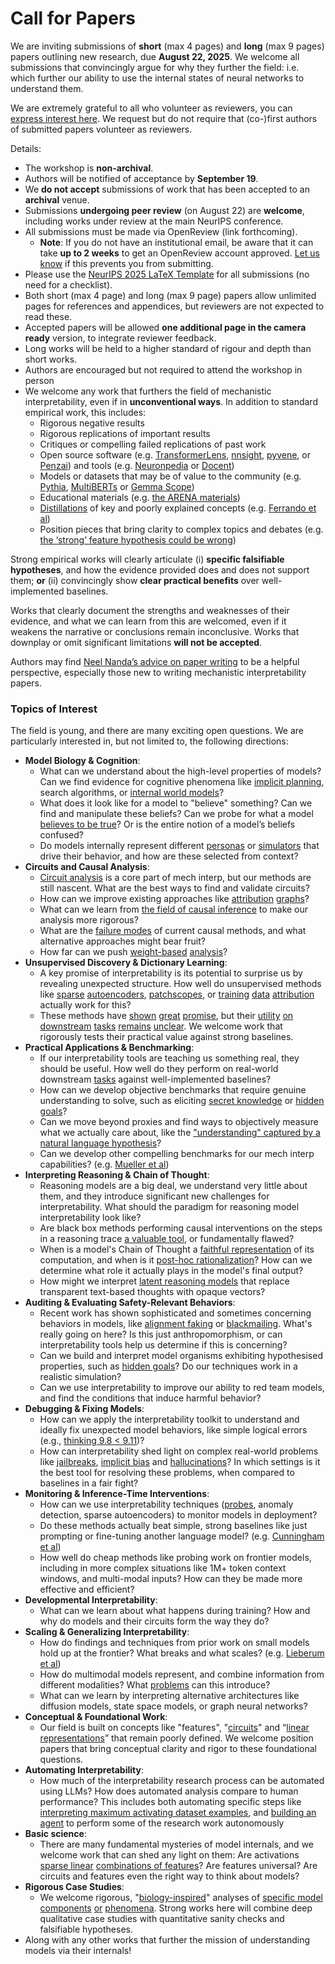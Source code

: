 # Call for Papers
We are inviting submissions of **short** (max 4 pages) and **long** (max 9 pages) papers outlining new research, due **August 22, 2025**. We welcome all submissions that convincingly argue for why they further the field: i.e. which further our ability to use the internal states of neural networks to understand them. 

We are extremely grateful to all who volunteer as reviewers, you can [express interest here](https://www.google.com/url?q=https://docs.google.com/forms/d/e/1FAIpQLSdiw1SJllzoTz_nqzDTzTOGb9DV3W_truQyh-WvYj_QGIi7Mg/viewform?usp%3Ddialog&sa=D&source=editors&ust=1753790825754078&usg=AOvVaw1gsGPhq4mqZbGJtivYj88J). We request but do not require that (co-)first authors of submitted papers volunteer as reviewers. 

Details: 
* The workshop is **non-archival**.
* Authors will be notified of acceptance by **September 19**.
* We **do not accept** submissions of work that has been accepted to an **archival** venue.
* Submissions **undergoing peer review** (on August 22) are **welcome**, including works under review at the main NeurIPS conference.
* All submissions must be made via OpenReview (link forthcoming).
  * **Note**: If you do not have an institutional email, be aware that it can take **up to 2 weeks** to get an OpenReview account approved. [Let us know](mailto:neurips2025@mechinterpworkshop.com) if this prevents you from submitting.
* Please use the [NeurIPS 2025 LaTeX Template](https://www.google.com/url?q=https://media.neurips.cc/Conferences/NeurIPS2025/Styles.zip&sa=D&source=editors&ust=1753790825755393&usg=AOvVaw2spKS0hI6DRX9dEdevXdwX) for all submissions (no need for a checklist).
* Both short (max 4 page) and long (max 9 page) papers allow unlimited pages for references and appendices, but reviewers are not expected to read these.
* Accepted papers will be allowed **one additional page in the camera ready** version, to integrate reviewer feedback.
* Long works will be held to a higher standard of rigour and depth than short works.
* Authors are encouraged but not required to attend the workshop in person
* We welcome any work that furthers the field of mechanistic interpretability, even if in **unconventional ways**. In addition to standard empirical work, this includes:
  * Rigorous negative results
  * Rigorous replications of important results
  * Critiques or compelling failed replications of past work
  * Open source software (e.g. [TransformerLens](https://www.google.com/url?q=https://github.com/neelnanda-io/TransformerLens&sa=D&source=editors&ust=1753790825756682&usg=AOvVaw14aNkkDXxPZouD-SrTdQs_), [nnsight](https://www.google.com/url?q=https://github.com/ndif-team/nnsight&sa=D&source=editors&ust=1753790825756806&usg=AOvVaw3T94LhwthgKpURqTeLjQgc), [pyvene](https://www.google.com/url?q=https://github.com/stanfordnlp/pyvene/tree/main/pyvene/models/mlp&sa=D&source=editors&ust=1753790825756938&usg=AOvVaw0CDN1qxQ44TvxnhBUR8A0U), or [Penzai](https://www.google.com/url?q=https://github.com/google-deepmind/penzai&sa=D&source=editors&ust=1753790825757065&usg=AOvVaw0OFqW8XwnjkDcAyBaPpimm)) and tools (e.g. [Neuronpedia](https://www.google.com/url?q=http://neuronpedia.org&sa=D&source=editors&ust=1753790825757200&usg=AOvVaw2LBPJ2-7qjqGSSrIbezlbv) or [Docent](https://www.google.com/url?q=https://transluce.org/introducing-docent&sa=D&source=editors&ust=1753790825757360&usg=AOvVaw2FaiOtthkss0W55J3HPCja))
  * Models or datasets that may be of value to the community (e.g. [Pythia](https://www.google.com/url?q=https://arxiv.org/abs/2304.01373&sa=D&source=editors&ust=1753790825757611&usg=AOvVaw1oTxnEQIZig4f3vnrByzgQ), [MultiBERTs](https://www.google.com/url?q=https://arxiv.org/abs/2106.16163&sa=D&source=editors&ust=1753790825757713&usg=AOvVaw0sgppP4wLiQqPZjIoCo1ou) or [Gemma Scope](https://www.google.com/url?q=https://arxiv.org/abs/2408.05147&sa=D&source=editors&ust=1753790825757815&usg=AOvVaw2jJKi6171Oa4dsqT-Pf664))
  * Educational materials (e.g. [the ARENA materials](https://www.google.com/url?q=https://arena3-chapter1-transformer-interp.streamlit.app/&sa=D&source=editors&ust=1753790825758050&usg=AOvVaw342PMj3uIcaShpw4yfjVoh))
  * [Distillations](https://www.google.com/url?q=https://distill.pub/2017/research-debt/&sa=D&source=editors&ust=1753790825758199&usg=AOvVaw2U1ZnI1Aovn8wK15rOtjhb) of key and poorly explained concepts (e.g. [Ferrando et al](https://www.google.com/url?q=https://arxiv.org/abs/2405.00208&sa=D&source=editors&ust=1753790825758394&usg=AOvVaw0heqNvf7VZFspe9X4jSI8_))
  * Position pieces that bring clarity to complex topics and debates (e.g. [the ‘strong’ feature hypothesis could be wrong](https://www.google.com/url?q=https://www.alignmentforum.org/posts/tojtPCCRpKLSHBdpn/the-strong-feature-hypothesis-could-be-wrong&sa=D&source=editors&ust=1753790825758657&usg=AOvVaw0TY7JcmM5hHkEOag4xVeRJ))

Strong empirical works will clearly articulate (i) **specific falsifiable hypotheses**, and how the evidence provided does and does not support them; **or** (ii) convincingly show **clear practical benefits** over well-implemented baselines. 

Works that clearly document the strengths and weaknesses of their evidence, and what we can learn from this are welcomed, even if it weakens the narrative or conclusions remain inconclusive. Works that downplay or omit significant limitations **will not be accepted**. 

Authors may find [Neel Nanda’s advice on paper writing](https://www.google.com/url?q=https://www.alignmentforum.org/posts/eJGptPbbFPZGLpjsp/highly-opinionated-advice-on-how-to-write-ml-papers&sa=D&source=editors&ust=1753790825759607&usg=AOvVaw2DV4ssK_xwJU3-NLsGl3zr) to be a helpful perspective, especially those new to writing mechanistic interpretability papers. 
### Topics of Interest
The field is young, and there are many exciting open questions. We are particularly interested in, but not limited to, the following directions: 
* **Model Biology & Cognition**:
  * What can we understand about the high-level properties of models? Can we find evidence for cognitive phenomena like [implicit planning](https://www.google.com/url?q=https://transformer-circuits.pub/2025/attribution-graphs/biology.html%23dives-poems&sa=D&source=editors&ust=1753790825760301&usg=AOvVaw3ie4YRRkeYV8HknJ7t3t-o), search algorithms, or [internal world models](https://www.google.com/url?q=https://arxiv.org/abs/2210.13382&sa=D&source=editors&ust=1753790825760432&usg=AOvVaw1CHN6uMBRpuLwoGKDljrXC)?
  * What does it look like for a model to "believe" something? Can we find and manipulate these beliefs? Can we probe for what a model [believes to be true](https://www.google.com/url?q=https://arxiv.org/abs/2310.06824&sa=D&source=editors&ust=1753790825760721&usg=AOvVaw0CsMUWOszoEFnHeRsw9-cW)? Or is the entire notion of a model’s beliefs confused?
  * Do models internally represent different [personas](https://www.google.com/url?q=https://arxiv.org/abs/2406.12094&sa=D&source=editors&ust=1753790825760973&usg=AOvVaw3bo9U2dbONoO9C9M1t-72P) or [simulators](https://www.google.com/url?q=https://www.nature.com/articles/s41586-023-06647-8&sa=D&source=editors&ust=1753790825761055&usg=AOvVaw1NyvL3IJWMmLXSp9dIwQxH) that drive their behavior, and how are these selected from context?
* **Circuits and Causal Analysis**:
  * [Circuit analysis](https://www.google.com/url?q=https://distill.pub/2020/circuits/zoom-in/&sa=D&source=editors&ust=1753790825761293&usg=AOvVaw1T5vO43W5E8L8B_LwWy44B) is a core part of mech interp, but our methods are still nascent. What are the best ways to find and validate circuits?
  * How can we improve existing approaches like [attribution](https://www.google.com/url?q=https://arxiv.org/abs/2406.11944&sa=D&source=editors&ust=1753790825761552&usg=AOvVaw0OAqI0G3LmJU74aq4a-eKg) [graphs](https://www.google.com/url?q=https://transformer-circuits.pub/2025/attribution-graphs/methods.html&sa=D&source=editors&ust=1753790825761635&usg=AOvVaw0KhLZ364DC4w6Q-uWF8fEC)?
  * What can we learn from [the field of causal inference](https://www.google.com/url?q=https://arxiv.org/abs/2407.04690&sa=D&source=editors&ust=1753790825761767&usg=AOvVaw06wkD6czk4B92_SRfTjYgD) to make our analysis more rigorous?
  * What are the [failure modes](https://www.google.com/url?q=https://arxiv.org/abs/2307.15771&sa=D&source=editors&ust=1753790825761917&usg=AOvVaw096jP2dY-oYjNnhlsqnFsw) of current causal methods, and what alternative approaches might bear fruit?
  * How far can we push [weight-based](https://www.google.com/url?q=https://arxiv.org/abs/2301.05217&sa=D&source=editors&ust=1753790825762112&usg=AOvVaw3Wvh6xafWxPSJ_9jobjfYN) [analysis](https://www.google.com/url?q=https://arxiv.org/abs/2410.08417&sa=D&source=editors&ust=1753790825762200&usg=AOvVaw0ussmyEOI4OD4czRTZF48W)?
* **Unsupervised Discovery & Dictionary Learning**:
  * A key promise of interpretability is its potential to surprise us by revealing unexpected structure. How well do unsupervised methods like [sparse](https://www.google.com/url?q=https://arxiv.org/abs/2103.15949&sa=D&source=editors&ust=1753790825762565&usg=AOvVaw3U0Iv6PvYR8_TvyUn280MR) [autoencoders](https://www.google.com/url?q=https://transformer-circuits.pub/2023/monosemantic-features&sa=D&source=editors&ust=1753790825762701&usg=AOvVaw155nI9a1DNJMismdkkerQe), [patch](https://www.google.com/url?q=https://arxiv.org/abs/2401.06102&sa=D&source=editors&ust=1753790825762796&usg=AOvVaw27XMrTXt9aUOBix5MJbjqh)[scopes](https://www.google.com/url?q=https://arxiv.org/abs/2403.10949v2&sa=D&source=editors&ust=1753790825762871&usg=AOvVaw3Tyd_BoHg4KlaibXYJxM5W), or [training](https://www.google.com/url?q=https://proceedings.mlr.press/v70/koh17a?ref%3Dhttps://githubhelp.com&sa=D&source=editors&ust=1753790825763011&usg=AOvVaw3VzPoppGyRh8nQiXNvoHGT) [data](https://www.google.com/url?q=https://arxiv.org/abs/2308.03296&sa=D&source=editors&ust=1753790825763107&usg=AOvVaw0WrIbpEpSEKOtBdUUG90gY) [attribution](https://www.google.com/url?q=https://arxiv.org/abs/2205.11482&sa=D&source=editors&ust=1753790825763198&usg=AOvVaw05raOrRXm5_VPdIbBxvLa9) actually work for this?
  * These methods have [shown](https://www.google.com/url?q=https://transformer-circuits.pub/2024/scaling-monosemanticity/index.html&sa=D&source=editors&ust=1753790825763400&usg=AOvVaw2FYyy8rAbBUSQq5e2SvkdO) [great](https://www.google.com/url?q=https://transformer-circuits.pub/2025/attribution-graphs/biology.html&sa=D&source=editors&ust=1753790825763494&usg=AOvVaw0XMbby7PKGy2gu9wwYR9-C) [promise](https://www.google.com/url?q=https://arxiv.org/abs/2503.10965&sa=D&source=editors&ust=1753790825763557&usg=AOvVaw1T-ZabNKgMTAr5jqPImQtD), but their [utility](https://www.google.com/url?q=https://arxiv.org/abs/2502.16681&sa=D&source=editors&ust=1753790825763650&usg=AOvVaw1aAd0VbgsOb-oU_DDyja3A) [on](https://www.google.com/url?q=https://www.tilderesearch.com/blog/sieve&sa=D&source=editors&ust=1753790825763716&usg=AOvVaw1rHALwUY0Z9MNKlM9PdVlz) [downstream](https://www.google.com/url?q=https://arxiv.org/abs/2501.17148&sa=D&source=editors&ust=1753790825763794&usg=AOvVaw2Ijg46NAt79xR1A-4S9rhY) [tasks](https://www.google.com/url?q=https://transformer-circuits.pub/2024/features-as-classifiers/index.html&sa=D&source=editors&ust=1753790825763882&usg=AOvVaw3Us_kpZIYFSHX_eInr8fy6) [remains](https://www.google.com/url?q=https://arxiv.org/abs/2502.04382&sa=D&source=editors&ust=1753790825763953&usg=AOvVaw3eOovvptPuY7Cwkkmex04M) [unclear](https://www.google.com/url?q=https://www.alignmentforum.org/posts/4uXCAJNuPKtKBsi28/negative-results-for-saes-on-downstream-tasks&sa=D&source=editors&ust=1753790825764062&usg=AOvVaw2bavBaHQucEJsdlGsYVnpF). We welcome work that rigorously tests their practical value against strong baselines.
* **Practical Applications & Benchmarking**:
  * If our interpretability tools are teaching us something real, they should be useful. How well do they perform on real-world downstream [tasks](https://www.google.com/url?q=https://www.lesswrong.com/posts/wGRnzCFcowRCrpX4Y/downstream-applications-as-validation-of-interpretability&sa=D&source=editors&ust=1753790825764696&usg=AOvVaw3zaWjjediSbgDWZe2ZWium) against well-implemented baselines?
  * How can we develop objective benchmarks that require genuine understanding to solve, such as eliciting [secret knowledge](https://www.google.com/url?q=https://arxiv.org/abs/2505.14352&sa=D&source=editors&ust=1753790825764938&usg=AOvVaw0VEX-uCkstj4DWeOd1xdE5) or [hidden goals](https://www.google.com/url?q=https://arxiv.org/abs/2503.10965&sa=D&source=editors&ust=1753790825765011&usg=AOvVaw0NjVAkbbkFoOAKD8AkGSqa)?
  * Can we move beyond proxies and find ways to objectively measure what we actually care about, like the ["understanding" captured by a natural language hypothesis](https://www.google.com/url?q=https://arxiv.org/abs/2502.04382&sa=D&source=editors&ust=1753790825765235&usg=AOvVaw1w2XC0M2sP83XRqhy-mf65)?
  * Can we develop other compelling benchmarks for our mech interp capabilities? (e.g. [Mueller et al](https://www.google.com/url?q=https://arxiv.org/abs/2504.13151&sa=D&source=editors&ust=1753790825765412&usg=AOvVaw1ydD7iasHRlK8yX2WSthJj))
* **Interpreting Reasoning & Chain of Thought**:
  * Reasoning models are a big deal, we understand very little about them, and they introduce significant new challenges for interpretability. What should the paradigm for reasoning model interpretability look like?
  * Are black box methods performing causal interventions on the steps in a reasoning trace [a valuable tool](https://www.google.com/url?q=https://arxiv.org/abs/2506.19143&sa=D&source=editors&ust=1753790825765942&usg=AOvVaw2a9S4ShvvZxm606dcSgygG), or fundamentally flawed?
  * When is a model's Chain of Thought a [faithful representation](https://www.google.com/url?q=https://arxiv.org/abs/2305.04388&sa=D&source=editors&ust=1753790825766114&usg=AOvVaw13Ydxo_OO83KTCLypWe-_S) of its computation, and when is it [post-hoc rationalization](https://www.google.com/url?q=https://arxiv.org/abs/2503.08679&sa=D&source=editors&ust=1753790825766263&usg=AOvVaw37tJ-uLEs2u5AnptIiMQBS)? How can we determine what role it actually plays in the model's final output?
  * How might we interpret [latent reasoning models](https://www.google.com/url?q=https://arxiv.org/abs/2412.06769&sa=D&source=editors&ust=1753790825766467&usg=AOvVaw1aKVffy3QCLxwsIlOGXA7r) that replace transparent text-based thoughts with opaque vectors?
* **Auditing & Evaluating Safety-Relevant Behaviors**:
  * Recent work has shown sophisticated and sometimes concerning behaviors in models, like [alignment faking](https://www.google.com/url?q=https://arxiv.org/abs/2412.14093&sa=D&source=editors&ust=1753790825766845&usg=AOvVaw1oCYHvQfWV1t_BNDmcdSJq) or [blackmailing](https://www.google.com/url?q=https://www.anthropic.com/research/agentic-misalignment&sa=D&source=editors&ust=1753790825766948&usg=AOvVaw2gpmBSGmmo-IKZ5Cn132n0). What's really going on here? Is this just anthropomorphism, or can interpretability tools help us determine if this is concerning?
  * Can we build and interpret model organisms exhibiting hypothesised properties, such as [hidden goals](https://www.google.com/url?q=https://arxiv.org/abs/2503.10965&sa=D&source=editors&ust=1753790825767257&usg=AOvVaw1fU_1PSwLRQ472glGuYZ3r)? Do our techniques work in a realistic simulation?
  * Can we use interpretability to improve our ability to red team models, and find the conditions that induce harmful behavior?
* **Debugging & Fixing Models**:
  * How can we apply the interpretability toolkit to understand and ideally fix unexpected model behaviors, like simple logical errors (e.g., [thinking 9.8 < 9.11](https://www.google.com/url?q=https://transluce.org/observability-interface&sa=D&source=editors&ust=1753790825767804&usg=AOvVaw37ThnHVcTcD7x8wkEd4VXA))?
  * How can interpretability shed light on complex real-world problems like [jailbreaks](https://www.google.com/url?q=https://transformer-circuits.pub/2025/attribution-graphs/biology.html%23dives-jailbreak&sa=D&source=editors&ust=1753790825768014&usg=AOvVaw09aZbsDJHs6ZcExMQ9u_Qx), [implicit bias](https://www.google.com/url?q=https://arxiv.org/abs/2506.10922&sa=D&source=editors&ust=1753790825768090&usg=AOvVaw3bfzC7JT9hYxmoWOVice7I) and [hallucinations](https://www.google.com/url?q=https://arxiv.org/abs/2411.14257&sa=D&source=editors&ust=1753790825768185&usg=AOvVaw26EO8ZUFRNEZSteums0ei9)? In which settings is it the best tool for resolving these problems, when compared to baselines in a fair fight?
* **Monitoring & Inference-Time Interventions**:
  * How can we use interpretability techniques ([probes](https://www.google.com/url?q=https://arxiv.org/abs/2102.12452&sa=D&source=editors&ust=1753790825768754&usg=AOvVaw1Yzwr_PcMVhiyJMu_HOqQm), anomaly detection, sparse autoencoders) to monitor models in deployment?
  * Do these methods actually beat simple, strong baselines like just prompting or fine-tuning another language model? (e.g. [Cunningham et al](https://www.google.com/url?q=https://alignment.anthropic.com/2025/cheap-monitors/&sa=D&source=editors&ust=1753790825769098&usg=AOvVaw1MFUtLUMpEZpupGNB5eeJX))
  * How well do cheap methods like probing work on frontier models, including in more complex situations like 1M+ token context windows, and multi-modal inputs? How can they be made more effective and efficient?
* **Developmental Interpretability**:
  * What can we learn about what happens during training? How and why do models and their circuits form the way they do?
* **Scaling & Generalizing Interpretability**:
  * How do findings and techniques from prior work on small models hold up at the frontier? What breaks and what scales? (e.g. [Lieberum et al](https://www.google.com/url?q=https://arxiv.org/abs/2307.09458&sa=D&source=editors&ust=1753790825769928&usg=AOvVaw3griW2RKE5O1xudCN98jQx))
  * How do multimodal models represent, and combine information from different modalities? What [problems](https://www.google.com/url?q=https://openreview.net/pdf?id%3DVUhRdZp8ke&sa=D&source=editors&ust=1753790825770118&usg=AOvVaw0MuNAJqqYIpIJGfF_jjrP-) can this introduce?
  * What can we learn by interpreting alternative architectures like diffusion models, state space models, or graph neural networks?
* **Conceptual & Foundational Work**:
  * Our field is built on concepts like "features", "[circuits](https://www.google.com/url?q=https://distill.pub/2020/circuits/zoom-in/&sa=D&source=editors&ust=1753790825770575&usg=AOvVaw2UHSSj3bXec-Yd1Rw7_zhR)" and “[linear representations](https://www.google.com/url?q=https://transformer-circuits.pub/2024/july-update/index.html%23linear-representations&sa=D&source=editors&ust=1753790825770689&usg=AOvVaw0XliNVIhXAJ13lShiGJDQ2)” that remain poorly defined. We welcome position papers that bring conceptual clarity and rigor to these foundational questions.
* **Automating Interpretability**:
  * How much of the interpretability research process can be automated using LLMs? How does automated analysis compare to human performance? This includes both automating specific steps like [interpreting maximum activating dataset examples](https://www.google.com/url?q=https://openaipublic.blob.core.windows.net/neuron-explainer/paper/index.html&sa=D&source=editors&ust=1753790825771222&usg=AOvVaw2CrO3KfDNRSG-6e5HOvs_5), and [building an agent](https://www.google.com/url?q=https://arxiv.org/abs/2404.14394&sa=D&source=editors&ust=1753790825771304&usg=AOvVaw3K-xndWciCGzlFJWeaMpzh) to perform some of the research work autonomously
* **Basic science**:
  * There are many fundamental mysteries of model internals, and we welcome work that can shed any light on them: Are activations [sparse linear](https://www.google.com/url?q=https://arxiv.org/abs/1601.03764&sa=D&source=editors&ust=1753790825771635&usg=AOvVaw1wRZsbGvu3qKNufMZMmFe_) [combinations of features](https://www.google.com/url?q=https://transformer-circuits.pub/2022/toy_model/index.html&sa=D&source=editors&ust=1753790825771731&usg=AOvVaw0KR2emC9tBe3amrwIqf6pC)? Are features universal? Are circuits and features even the right way to think about models?
* **Rigorous Case Studies**:
  * We welcome rigorous, "[biology-inspired](https://www.google.com/url?q=https://distill.pub/2020/circuits/curve-circuits/&sa=D&source=editors&ust=1753790825772040&usg=AOvVaw17M9i5lgmoiPXnVN_IpR1e)" analyses of [specific model](https://www.google.com/url?q=https://arxiv.org/abs/2310.04625&sa=D&source=editors&ust=1753790825772122&usg=AOvVaw3Xx88_FAmglSV2BL4imukB) [components](https://www.google.com/url?q=https://transformer-circuits.pub/2024/scaling-monosemanticity/index.html&sa=D&source=editors&ust=1753790825772207&usg=AOvVaw30pnFTHm8UnRXLvn3_5WSo) [or](https://www.google.com/url?q=https://arxiv.org/abs/2305.01610&sa=D&source=editors&ust=1753790825772268&usg=AOvVaw20ExuCV3LtCAM2094CrFHN) [phenomena](https://www.google.com/url?q=https://arxiv.org/abs/2306.09346&sa=D&source=editors&ust=1753790825772332&usg=AOvVaw2j914610D1uIqd1fCWOvlP). Strong works here will combine deep qualitative case studies with quantitative sanity checks and falsifiable hypotheses.
* Along with any other works that further the mission of understanding models via their internals!